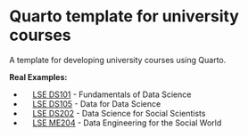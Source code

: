 # Quarto template for university courses



A template for developing university courses using Quarto.

**Real Examples:**

- <img src="https://lse-dsi.github.io/DS101/figures/DS101_favicon.png" style="object-fit: cover;width:1em;height:1em;border-radius: 50%;" /> [LSE DS101](https://lse-dsi.github.io/DS101/) - Fundamentals of Data Science
- <img src="https://lse-dsi.github.io/DS105/figures/icons/DS105L_favicon.png" style="object-fit: cover;width:1em;height:1em;border-radius: 50%;" /> [LSE DS105](https://lse-dsi.github.io/DS105/) - Data for Data Science
- <img src="https://lse-dsi.github.io/DS202/figures/icons/favicon_DS202_200px.png" style="object-fit: cover;width:1em;height:1em;border-radius: 50%;" /> [LSE DS202](https://lse-dsi.github.io/DS202/) - Data Science for Social Scientists
- <img src="https://lse-dsi.github.io/ME204/figures/icons/favicon_ME204_200px.png" style="object-fit: cover;width:1em;height:1em;border-radius: 50%;" /> [LSE ME204](https://lse-dsi.github.io/ME204/) - Data Engineering for the Social World

